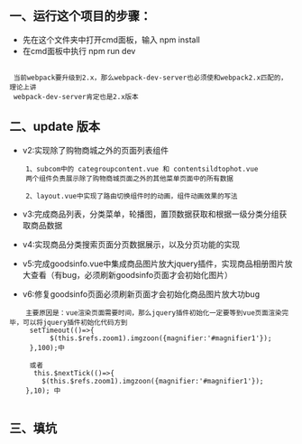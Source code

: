 ﻿
## 一、运行这个项目的步骤：
- 先在这个文件夹中打开cmd面板，输入  npm install 
- 在cmd面板中执行 npm run dev

```

 当前webpack要升级到2.x，那么webpack-dev-server也必须使和webpack2.x匹配的，理论上讲
 webpack-dev-server肯定也是2.x版本

```
	
## 二、update 版本

- v2:实现除了购物商城之外的页面列表组件

```
    1、subcom中的 categroupcontent.vue 和 contentsildtophot.vue 
    两个组件负责展示除了购物商城页面之外的其他菜单页面中的所有数据

    2、layout.vue中实现了路由切换组件时的动画，组件动画效果的写法

```


- v3:完成商品列表，分类菜单，轮播图，置顶数据获取和根据一级分类分组获取商品数据

- v4:实现商品分类搜索页面分页数据展示，以及分页功能的实现

- v5:完成goodsinfo.vue中集成商品图片放大jquery插件，实现商品相册图片放大查看（有bug，必须刷新goodsinfo页面才会初始化图片）

- v6:修复goodsinfo页面必须刷新页面才会初始化商品图片放大功bug

```
    主要原因是：vue渲染页面需要时间，那么jquery插件初始化一定要等到vue页面渲染完毕，可以将jquery插件初始化代码方到
     setTimeout(()=>{
          $(this.$refs.zoom1).imgzoon({magnifier:'#magnifier1'});
     },100);中

     或者
      this.$nextTick(()=>{                        
        $(this.$refs.zoom1).imgzoon({magnifier:'#magnifier1'});     
    },10); 中
    
```

## 三、填坑

```


    


```